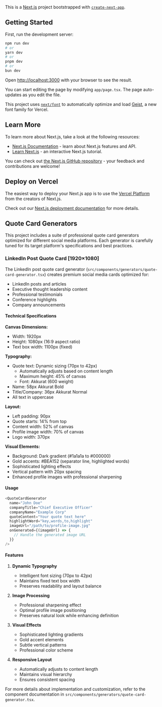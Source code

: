 This is a [Next.js](https://nextjs.org) project bootstrapped with [`create-next-app`](https://nextjs.org/docs/app/api-reference/cli/create-next-app).

## Getting Started

First, run the development server:

```bash
npm run dev
# or
yarn dev
# or
pnpm dev
# or
bun dev
```

Open [http://localhost:3000](http://localhost:3000) with your browser to see the result.

You can start editing the page by modifying `app/page.tsx`. The page auto-updates as you edit the file.

This project uses [`next/font`](https://nextjs.org/docs/app/building-your-application/optimizing/fonts) to automatically optimize and load [Geist](https://vercel.com/font), a new font family for Vercel.

## Learn More

To learn more about Next.js, take a look at the following resources:

- [Next.js Documentation](https://nextjs.org/docs) - learn about Next.js features and API.
- [Learn Next.js](https://nextjs.org/learn) - an interactive Next.js tutorial.

You can check out [the Next.js GitHub repository](https://github.com/vercel/next.js) - your feedback and contributions are welcome!

## Deploy on Vercel

The easiest way to deploy your Next.js app is to use the [Vercel Platform](https://vercel.com/new?utm_medium=default-template&filter=next.js&utm_source=create-next-app&utm_campaign=create-next-app-readme) from the creators of Next.js.

Check out our [Next.js deployment documentation](https://nextjs.org/docs/app/building-your-application/deploying) for more details.

## Quote Card Generators

This project includes a suite of professional quote card generators optimized for different social media platforms. Each generator is carefully tuned for its target platform's specifications and best practices.

### LinkedIn Post Quote Card [1920×1080]

The LinkedIn post quote card generator (`src/components/generators/quote-card-generator.tsx`) creates premium social media cards optimized for:
- LinkedIn posts and articles
- Executive thought leadership content
- Professional testimonials
- Conference highlights
- Company announcements

#### Technical Specifications

**Canvas Dimensions:**
- Width: 1920px
- Height: 1080px (16:9 aspect ratio)
- Text box width: 1100px (fixed)

**Typography:**
- Quote text: Dynamic sizing (70px to 42px)
  - Automatically adjusts based on content length
  - Maximum height: 45% of canvas
  - Font: Akkurat (600 weight)
- Name: 58px Akkurat Bold
- Title/Company: 36px Akkurat Normal
- All text in uppercase

**Layout:**
- Left padding: 90px
- Quote starts: 14% from top
- Content width: 52% of canvas
- Profile image width: 70% of canvas
- Logo width: 370px

**Visual Elements:**
- Background: Dark gradient (#1a1a1a to #000000)
- Gold accents: #BEA152 (separator line, highlighted words)
- Sophisticated lighting effects
- Vertical pattern with 20px spacing
- Enhanced profile images with professional sharpening

#### Usage

```typescript
<QuoteCardGenerator
  name="John Doe"
  companyTitle="Chief Executive Officer"
  companyName="Example Corp"
  quoteContent="Your quote text here"
  highlightWord="key,words,to,highlight"
  imageUrl="/path/to/profile-image.jpg"
  onGenerated={(imageUrl) => {
    // Handle the generated image URL
  }}
/>
```

#### Features

1. **Dynamic Typography**
   - Intelligent font sizing (70px to 42px)
   - Maintains fixed text box width
   - Preserves readability and layout balance

2. **Image Processing**
   - Professional sharpening effect
   - Optimal profile image positioning
   - Preserves natural look while enhancing definition

3. **Visual Effects**
   - Sophisticated lighting gradients
   - Gold accent elements
   - Subtle vertical patterns
   - Professional color scheme

4. **Responsive Layout**
   - Automatically adjusts to content length
   - Maintains visual hierarchy
   - Ensures consistent spacing

For more details about implementation and customization, refer to the component documentation in `src/components/generators/quote-card-generator.tsx`.
